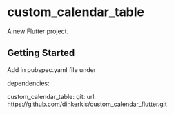 # custom_calendar_table

A new Flutter project.

## Getting Started

Add in pubspec.yaml file under  

dependencies:

custom_calendar_table:
  git:
    url: https://github.com/dinkerkis/custom_calendar_flutter.git
